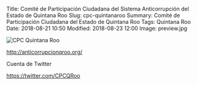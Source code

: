 Title: Comité de Participación Ciudadana del Sistema Anticorrupción del Estado de Quintana Roo
Slug: cpc-quintanaroo
Summary: Comité de Participación Ciudadana del Estado de Quintana Roo
Tags: Quintana Roo
Date: 2018-08-21 10:50
Modified: 2018-08-23 12:00
Image: preview.jpg

<img class="img-fluid" src="quintanaroo.jpg" alt="CPC Quintana Roo">

<http://anticorrupcionqroo.org/>

Cuenta de Twitter

<https://twitter.com/CPCQRoo>
 
